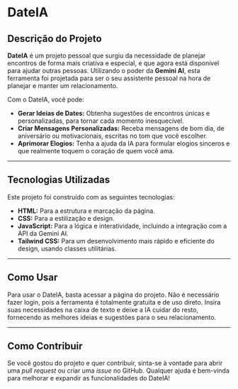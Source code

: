 # DateIA

## Descrição do Projeto

**DateIA** é um projeto pessoal que surgiu da necessidade de planejar encontros de forma mais criativa e especial, e que agora está disponível para ajudar outras pessoas. Utilizando o poder da **Gemini AI**, esta ferramenta foi projetada para ser o seu assistente pessoal na hora de planejar e manter um relacionamento.

Com o DateIA, você pode:
* **Gerar Ideias de Dates:** Obtenha sugestões de encontros únicas e personalizadas, para tornar cada momento inesquecível.
* **Criar Mensagens Personalizadas:** Receba mensagens de bom dia, de aniversário ou motivacionais, escritas no tom que você escolher.
* **Aprimorar Elogios:** Tenha a ajuda da IA para formular elogios sinceros e que realmente toquem o coração de quem você ama.

---

## Tecnologias Utilizadas

Este projeto foi construído com as seguintes tecnologias:

* **HTML:** Para a estrutura e marcação da página.
* **CSS:** Para a estilização e design.
* **JavaScript:** Para a lógica e interatividade, incluindo a integração com a API da Gemini AI.
* **Tailwind CSS:** Para um desenvolvimento mais rápido e eficiente do design, usando classes utilitárias.

---

## Como Usar

Para usar o DateIA, basta acessar a página do projeto. Não é necessário fazer login, pois a ferramenta é totalmente gratuita e de uso direto. Insira suas necessidades na caixa de texto e deixe a IA cuidar do resto, fornecendo as melhores ideias e sugestões para o seu relacionamento.

---

## Como Contribuir

Se você gostou do projeto e quer contribuir, sinta-se à vontade para abrir uma *pull request* ou criar uma *issue* no GitHub. Qualquer ajuda é bem-vinda para melhorar e expandir as funcionalidades do DateIA!
